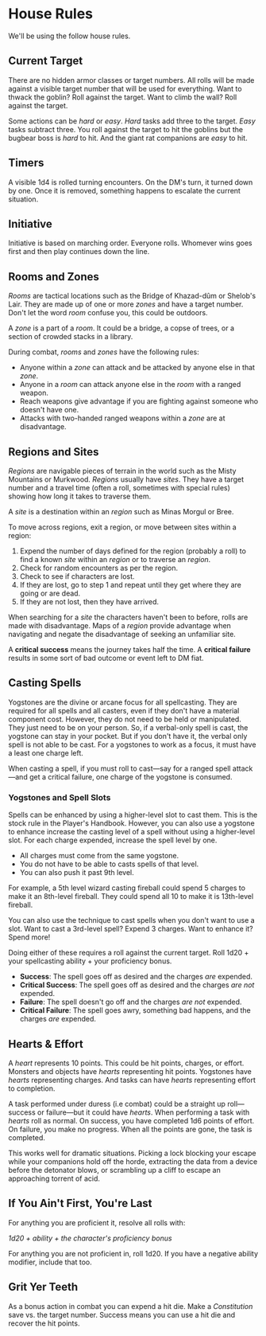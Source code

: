 # House Rules

We'll be using the follow house rules.

## Current Target

There are no hidden armor classes or target numbers. All rolls will be made against a visible target number that will be used for everything. Want to thwack the goblin? Roll against the target. Want to climb the wall? Roll against the target.

Some actions can be *hard* or *easy*. *Hard* tasks add three to the target. *Easy* tasks subtract three. You roll against the target to hit the goblins but the bugbear boss is *hard* to hit. And the giant rat companions are *easy* to hit.

## Timers

A visible 1d4 is rolled turning encounters. On the DM's turn, it turned down by one. Once it is removed, something happens to escalate the current situation.

## Initiative

Initiative is based on marching order. Everyone rolls. Whomever wins goes first and then play continues down the line.

## Rooms and Zones

*Rooms* are tactical locations such as the Bridge of Khazad-dûm or Shelob's Lair. They are made up of one or more *zones* and have a target number. Don't let the word *room* confuse you, this could be outdoors.

A *zone* is a part of a *room*. It could be a bridge, a copse of trees, or a section of crowded stacks in a library.

During combat, *rooms* and *zones* have the following rules:

- Anyone within a *zone* can attack and be attacked by anyone else in that *zone*.
- Anyone in a *room* can attack anyone else in the *room* with a ranged weapon.
- Reach weapons give advantage if you are fighting against someone who doesn't have one.
- Attacks with two-handed ranged weapons within a *zone* are at disadvantage.

## Regions and Sites

*Regions* are navigable pieces of terrain in the world such as the Misty Mountains or Murkwood. *Regions* usually have *sites*. They have a target number and a travel time (often a roll, sometimes with special rules) showing how long it takes to traverse them.

A *site* is a destination within an *region* such as Minas Morgul or Bree.

To move across regions, exit a region, or move between sites within a region:

1. Expend the number of days defined for the region (probably a roll) to find a known *site* within an *region* or to traverse an *region*.
2. Check for random encounters as per the region.
3. Check to see if characters are lost.
4. If they are lost, go to step 1 and repeat until they get where they are going or are dead.
5. If they are not lost, then they have arrived.

When searching for a *site* the characters haven't been to before, rolls are made with disadvantage. Maps of a *region* provide advantage when navigating and negate the disadvantage of seeking an unfamiliar site.

A **critical success** means the journey takes half the time. A **critical failure** results in some sort of bad outcome or event left to DM fiat.

## Casting Spells

Yogstones are the divine or arcane focus for all spellcasting. They are required for all spells and all casters, even if they don't have a material component cost. However, they do not need to be held or manipulated. They just need to be on your person. So, if a verbal-only spell is cast, the yogstone can stay in your pocket. But if you don't have it, the verbal only spell is not able to be cast. For a yogstones to work as a focus, it must have a least one charge left.

When casting a spell, if you must roll to cast—say for a ranged spell attack—and get a critical failure, one charge of the yogstone is consumed.

### Yogstones and Spell Slots

Spells can be enhanced by using a higher-level slot to cast them. This is the stock rule in the Player's Handbook. However, you can also use a yogstone to enhance increase the casting level of a spell without using a higher-level slot. For each charge expended, increase the spell level by one.

- All charges must come from the same yogstone.
- You do not have to be able to casts spells of that level.
- You can also push it past 9th level.

 For example, a 5th level wizard casting fireball could spend 5 charges to make it an 8th-level fireball. They could spend all 10 to make it is 13th-level fireball.

You can also use the technique to cast spells when you don't want to use a slot. Want to cast a 3rd-level spell? Expend 3 charges. Want to enhance it? Spend more!

Doing either of these requires a roll against the current target. Roll 1d20 + your spellcasting ability + your proficiency bonus.

- **Success**: The spell goes off as desired and the charges _are_ expended.
- **Critical Success**: The spell goes off as desired and the charges _are not_ expended.
- **Failure**: The spell doesn't go off and the charges _are not_ expended.
- **Critical Failure**: The spell goes awry, something bad happens, and the charges _are_ expended.

## Hearts & Effort

A *heart* represents 10 points. This could be hit points, charges, or effort. Monsters and objects have *hearts* representing hit points. Yogstones have *hearts* representing charges. And tasks can have *hearts* representing effort to completion.

A task performed under duress (i.e combat) could be a straight up roll—success or failure—but it could have *hearts*. When performing a task with *hearts* roll as normal. On success, you have completed 1d6 points of effort. On failure, you make no progress. When all the points are gone, the task is completed.

This works well for dramatic situations. Picking a lock blocking your escape while your companions hold off the horde, extracting the data from a device before the detonator blows, or scrambling up a cliff to escape an approaching torrent of acid.

## If You Ain't First, You're Last

For anything you are proficient it, resolve all rolls with:

_1d20 + ability + the character's proficiency bonus_

For anything you are not proficient in, roll 1d20. If you have a negative ability modifier, include that too.

## Grit Yer Teeth

As a bonus action in combat you can expend a hit die. Make a *Constitution* save vs. the target number. Success means you can use a hit die and recover the hit points.
